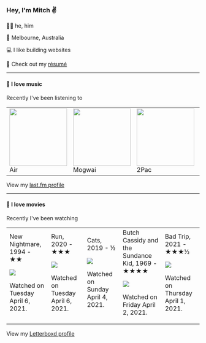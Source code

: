 <article><h3>Hey, I&#x27;m Mitch ✌️</h3><section><p>🙆‍♂️ he, him</p><p>📍 Melbourne, Australia</p><p>💻 I like building websites</p><p>📝 Check out my <a href="https://github.com/my-slab/resume">résumé</a></p></section><hr/><section><h4>💽 I love music</h4><p>Recently I&#x27;ve been listening to</p><table><tbody><td><img src="https://lastfm.freetls.fastly.net/i/u/174s/466f8fd2eaf94f5a92d44c63ffc8b33a.png" height="150px" alt="" role="presentation"/><br/>Air</td><td><img src="https://lastfm.freetls.fastly.net/i/u/174s/c9549e95ea6e455ba52445e13ef0649a.png" height="150px" alt="" role="presentation"/><br/>Mogwai</td><td><img src="https://lastfm.freetls.fastly.net/i/u/174s/4ca8269cfa0a4e0bb9a08aedfb645ed6.png" height="150px" alt="" role="presentation"/><br/>2Pac</td><td><img src="https://lastfm.freetls.fastly.net/i/u/174s/140fbd4e75078c59a9a1552a8dfd1d85.png" height="150px" alt="" role="presentation"/><br/>Big Thief</td><td><img src="https://lastfm.freetls.fastly.net/i/u/174s/a45363c6db30eaad41d2d346d9b4a39e.png" height="150px" alt="" role="presentation"/><br/>Future</td></tbody></table><span>View my <a href="https://www.last.fm/user/mylsb">last.fm profile</a></span></section><hr/><section><h4>📼 I love movies</h4><p>Recently I&#x27;ve been watching</p><table><tbody><td>New Nightmare, 1994 - ★★<br/><span> <p><img src="https://a.ltrbxd.com/resized/film-poster/4/5/1/5/4/45154-new-nightmare-0-500-0-750-crop.jpg?k=dbeffbea08"/></p> <p>Watched on Tuesday April 6, 2021.</p> </span></td><td>Run, 2020 - ★★★<br/><span> <p><img src="https://a.ltrbxd.com/resized/film-poster/4/7/5/0/3/2/475032-run-0-500-0-750-crop.jpg?k=c24fcaaad7"/></p> <p>Watched on Tuesday April 6, 2021.</p> </span></td><td>Cats, 2019 - ½<br/><span> <p><img src="https://a.ltrbxd.com/resized/film-poster/4/6/5/9/7/8/465978-cats-0-500-0-750-crop.jpg?k=a8914b943d"/></p> <p>Watched on Sunday April 4, 2021.</p> </span></td><td>Butch Cassidy and the Sundance Kid, 1969 - ★★★★<br/><span> <p><img src="https://a.ltrbxd.com/resized/sm/upload/qv/1n/g0/ro/IetWfA2kG4ppZAe57NPyZ3ppts-0-500-0-750-crop.jpg?k=0adef4257c"/></p> <p>Watched on Friday April 2, 2021.</p> </span></td><td>Bad Trip, 2021 - ★★★½<br/><span> <p><img src="https://a.ltrbxd.com/resized/film-poster/5/0/6/9/7/2/506972-bad-trip-0-500-0-750-crop.jpg?k=d06e55e321"/></p> <p>Watched on Thursday April 1, 2021.</p> </span></td></tbody></table><span>View my <a href="https://letterboxd.com/myslab/">Letterboxd profile</a></span></section></article>